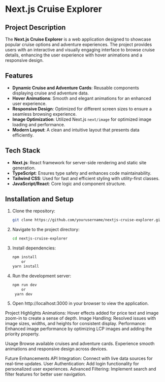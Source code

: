 # Next.js Cruise Explorer

## Project Description
The **Next.js Cruise Explorer** is a web application designed to showcase popular cruise options and adventure experiences. The project provides users with an interactive and visually engaging interface to browse cruise details, enhancing the user experience with hover animations and a responsive design.

## Features
- **Dynamic Cruise and Adventure Cards**: Reusable components displaying cruise and adventure data.
- **Hover Animations**: Smooth and elegant animations for an enhanced user experience.
- **Responsive Design**: Optimized for different screen sizes to ensure a seamless browsing experience.
- **Image Optimization**: Utilized Next.js `next/image` for optimized image loading and performance.
- **Modern Layout**: A clean and intuitive layout that presents data efficiently.

## Tech Stack
- **Next.js**: React framework for server-side rendering and static site generation.
- **TypeScript**: Ensures type safety and enhances code maintainability.
- **Tailwind CSS**: Used for fast and efficient styling with utility-first classes.
- **JavaScript/React**: Core logic and component structure.

## Installation and Setup
1. Clone the repository:
   ```bash
   git clone https://github.com/yourusername/nextjs-cruise-explorer.git
2. Navigate to the project directory:
   ```bash
   cd nextjs-cruise-explorer
3. Install dependencies:
   ```bash
   npm install
       or
   yarn install
4. Run the development server:
   ```bash
   npm run dev
       or
    yarn dev
5. Open http://localhost:3000 in your browser to view the application.

Project Highlights
Animations: Hover effects added for price text and image zoom-in to create a sense of depth.
Image Handling: Resolved issues with image sizes, widths, and heights for consistent display.
Performance: Enhanced image performance by optimizing LCP images and adding the priority property.


Usage
Browse available cruises and adventure cards.
Experience smooth animations and responsive design across devices.

Future Enhancements
API Integration: Connect with live data sources for real-time updates.
User Authentication: Add login functionality for personalized user experiences.
Advanced Filtering: Implement search and filter features for better user navigation.


